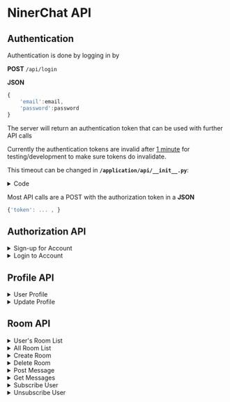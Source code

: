 
# NinerChat API

## Authentication

Authentication is done by logging in by 

**POST** `/api/login`

**JSON** 
```javascript
{
    'email':email,
    'password':password
}
```

The server will return an authentication token that can be used with further API calls

Currently the authentication tokens are invalid after <u>1 minute</u> for testing/development to make sure tokens do invalidate.

This timeout can be changed in **`/application/api/__init__.py`**:
<details>
<summary>Code</summary>

```python
def encode_token(user_id):
""" Generates token for authorization"""
        
...
        
payload = {
    'exp': dt.datetime.utcnow() + dt.timedelta(minutes=1),
    'iat': dt.datetime.utcnow(),
    'sub': user_id
}
```
</details>

Most API calls are a POST with the authorization token in a **JSON** 
```javascript
{'token': ... , }
```

## Authorization API
<details>
<summary>Sign-up for Account</summary>

__POST__ `/api/signup` 

__JSON__ 
```javascript
{
    'name': name,
    'email': email, 
    'password': password, 
    'college': college, 
    'major': major 
} 
```

__RETURN__
```javascript
{
    status: status,
    message: message,
    token: token
}
```
</details>

<details>
<summary>Login to Account</summary>

__POST__ `/api/login`

__JSON__
```javascript
{
    'email':email,
    'password':password
}
```
__RETURN__
```javascript
{
    token: token ,
}
```
</details>

## Profile API

<details>
<summary>User Profile</summary>

__POST__ `/api/profile`

__JSON__
```javascript
{
    'token':token
}
```
__RETURN__
```javascript
{
    status: status,
    message: message,
    name: name, 
    email: email, 
    college: college, 
    major: major, 
    admin: true or false
}
```
</details>

<details>
<summary>Update Profile</summary>

__POST__ `/api/profile/update`

__JSON__
```javascript
{
    'token': token,
    'name': name,
    'old_password': old_password,
    'password': password,
    'college': college,
    'major': major
}
```
__RETURN__
```javascript
{
    status: status,
    message: message
}
```
</details>

## Room API

<details>
<summary>User's Room List</summary>

__POST__ `/api/room`

__JSON__
```javascript
{
    'token': token
}
```
__RETURN__
```javascript
{
    status: status,
    public_rooms: [
        {
            id: id,
            name: name,
            public: true or false
        },
        ...
    ],
    private_rooms: [
        {
            id: id,
            name: name,
            public: true or false
        },
        ...
    ]
}
```
</details>

<details>
<summary>All Room List</summary>

__POST__ `/api/room/all`

__JSON__
```javascript
{
    'token': token
}
```
__RETURN__
```javascript
{
    status: status,
    public_rooms: [
        {
            id: id,
            name: name,
            public: true or false
        },
        ...
    ],
    private_rooms: [
        {
            id: id,
            name: name,
            public: true or false
        },
        ...
    ]
}
```
</details>

<details>
<summary>Create Room</summary>

__POST__ `/api/room/create`

__JSON__
```javascript
{
    'token': token
    'name': name,
    'public': true or false
}
```
__RETURN__
```javascript
{
    status: status,
    message: message
}
```
</details>

<details>
<summary>Delete Room</summary>

__POST__ `/api/room/<id>/delete`

__JSON__
```javascript
{
    'token': token
}
```
__RETURN__
```javascript
{
    status: status,
    message: message
}
```
</details>

<details>
<summary>Post Message</summary>

__POST__ `/api/room/<id>`

__JSON__
```javascript
{
    'token': token,
    'text': text
}
```
__RETURN__
```javascript
{
    status: status,
    message: message
}
```
</details>

<details>
<summary>Get Messages</summary>

__POST__ `/api/room/<id>/messages`

__JSON__
```javascript
{
    'token': token,
    'msgID': id // id num of last message received
}
```

**Note:** putting 0 into msgID will return all messages

__RETURN__
```javascript
{
    status: status,
    message: message,
    messages: [
        {
            id:id,
            time:timestamp,
            name:username,
            text:text,
            type: 'out' or 'in'
        },
        ...
    ]
}
```
</details>

<details>
<summary>Subscribe User</summary>

__POST__ `/api/room/<room_id>/subscribe/<user_id>`

__JSON__
```javascript
{
    'token': token    
}
```
__RETURN__
```javascript
{
    status: status,
    message: message
}
```
</details>

<details>
<summary>Unsubscribe User</summary>

__POST__ `/api/room/<room_id>/unsubscribe/<user_id>`

__JSON__
```javascript
{
    'token': token    
}
```
__RETURN__
```javascript
{
    status: status,
    message: message
}
```
</details>


